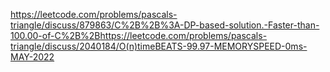 https://leetcode.com/problems/pascals-triangle/discuss/879863/C%2B%2B%3A-DP-based-solution.-Faster-than-100.00-of-C%2B%2B
​
https://leetcode.com/problems/pascals-triangle/discuss/2040184/O(n)timeBEATS-99.97-MEMORYSPEED-0ms-MAY-2022
​